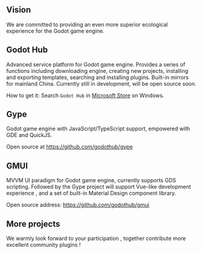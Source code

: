 ## Vision  

We are committed to providing an even more superior ecological experience for the Godot game engine.  

## Godot Hub  

Advanced service platform for Godot game engine. Provides a series of functions including downloading engine, creating new projects, installing and exporting templates, searching and installing plugins. Built-in mirrors for mainland China. Currently still in development, will be open source soon.  

How to get it: Search `Godot Hub` in [Microsoft Store](https://apps.microsoft.com/detail/9pfnm10997dc) on Windows.  

## Gype  

Godot game engine with JavaScript/TypeScript support, empowered with GDE and QuickJS.  

Open source at https://github.com/godothub/gype  

## GMUI  

MVVM UI paradigm for Godot game engine, currently supports GDS scripting. Followed by the Gype project will support Vue-like development experience , and a set of built-in Material Design component library.  

Open source address: https://github.com/godothub/gmui  

## More projects  

We warmly look forward to your participation , together contribute more excellent community plugins !  
